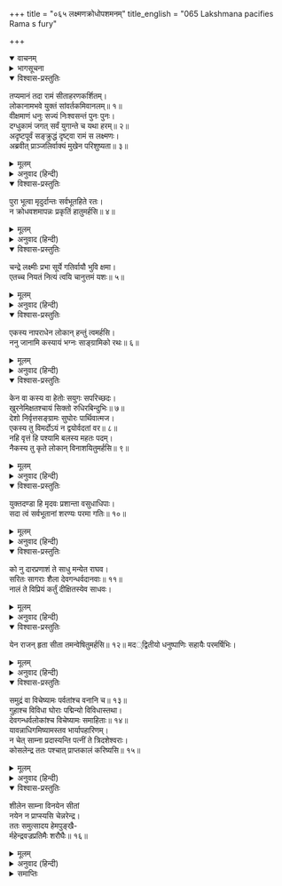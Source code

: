 +++
title = "०६५ लक्ष्मणक्रोधोपशमनम्"
title_english = "065 Lakshmana pacifies Rama s fury"

+++
<details open><summary>वाचनम्</summary>
<div caption="श्रीराम-हरिसीताराममूर्ति-घनपाठिभ्यां वचनम्" class="audioEmbed" src="https://archive.org/download/Ramayana-recitation-Sriram-harisItArAmamUrti-Ghanapaati-v2/Kanda_3/Kanda_3_ARK-065-Lakshmana_Krodho_Upashamanam.mp3"></div>
</details>

<details><summary>भागसूचना</summary>

65. लक्ष्मणका श्रीरामको समझा-बुझाकर शान्त करना
</details>

<details open><summary>विश्वास-प्रस्तुतिः</summary>

तप्यमानं तदा रामं सीताहरणकर्शितम्।  
लोकानामभवे युक्तं सांवर्तकमिवानलम्॥ १॥  
वीक्षमाणं धनुः सज्यं निःश्वसन्तं पुनः पुनः।  
दग्धुकामं जगत् सर्वं युगान्ते च यथा हरम्॥ २॥  
अदृष्टपूर्वं सङ्क्रुद्धं दृष्ट्वा रामं स लक्ष्मणः।  
अब्रवीत् प्राञ्जलिर्वाक्यं मुखेन परिशुष्यता॥ ३॥
</details>

<details><summary>मूलम्</summary>

तप्यमानं तदा रामं सीताहरणकर्शितम्।  
लोकानामभवे युक्तं सांवर्तकमिवानलम्॥ १॥  
वीक्षमाणं धनुः सज्यं निःश्वसन्तं पुनः पुनः।  
दग्धुकामं जगत् सर्वं युगान्ते च यथा हरम्॥ २॥  
अदृष्टपूर्वं सङ्क्रुद्धं दृष्ट्वा रामं स लक्ष्मणः।  
अब्रवीत् प्राञ्जलिर्वाक्यं मुखेन परिशुष्यता॥ ३॥
</details>

<details><summary>अनुवाद (हिन्दी)</summary>

सीताहरणके शोकसे पीड़ित हुए श्रीराम जब उस समय संतप्त हो प्रलयकालिक अग्निके समान समस्त लोकोंका संहार करनेको उद्यत हो गये और धनुषकी डोरी चढ़ाकर बारंबार उसकी ओर देखने लगे तथा लंबी साँस खींचने लगे, साथ ही कल्पान्तकालमें रुद्रदेवकी भाँति समस्त संसारको दग्ध कर देनेकी इच्छा करने लगे, तब जिन्हें इस रूपमें पहले कभी देखा नहीं गया था, उन अत्यन्त कुपित हुए श्रीरामकी ओर देखकर लक्ष्मण हाथ जोड़ सूखे हुए मुँहसे इस प्रकार बोले—॥ १—३॥
</details>

<details open><summary>विश्वास-प्रस्तुतिः</summary>

पुरा भूत्वा मृदुर्दान्तः सर्वभूतहिते रतः।  
न क्रोधवशमापन्नः प्रकृतिं हातुमर्हसि॥ ४॥
</details>

<details><summary>मूलम्</summary>

पुरा भूत्वा मृदुर्दान्तः सर्वभूतहिते रतः।  
न क्रोधवशमापन्नः प्रकृतिं हातुमर्हसि॥ ४॥
</details>

<details><summary>अनुवाद (हिन्दी)</summary>

‘आर्य! आप पहले कोमल स्वभावसे युक्त, जितेन्द्रिय और समस्त प्राणियोंके हितमें तत्पर रहे हैं। अब क्रोधके वशीभूत होकर अपनी प्रकृति (स्वभाव) का परित्याग न करें॥ ४॥
</details>

<details open><summary>विश्वास-प्रस्तुतिः</summary>

चन्द्रे लक्ष्मीः प्रभा सूर्ये गतिर्वायौ भुवि क्षमा।  
एतच्च नियतं नित्यं त्वयि चानुत्तमं यशः॥ ५॥
</details>

<details><summary>मूलम्</summary>

चन्द्रे लक्ष्मीः प्रभा सूर्ये गतिर्वायौ भुवि क्षमा।  
एतच्च नियतं नित्यं त्वयि चानुत्तमं यशः॥ ५॥
</details>

<details><summary>अनुवाद (हिन्दी)</summary>

‘चन्द्रमामें शोभा, सूर्यमें प्रभा, वायुमें गति और पृथ्वीमें क्षमा जैसे नित्य विराजमान रहती है, उसी प्रकार आपमें सर्वोत्तम यश सदा प्रकाशित होता है॥ ५॥
</details>

<details open><summary>विश्वास-प्रस्तुतिः</summary>

एकस्य नापराधेन लोकान् हन्तुं त्वमर्हसि।  
ननु जानामि कस्यायं भग्नः साङ्ग्रामिको रथः॥ ६॥
</details>

<details><summary>मूलम्</summary>

एकस्य नापराधेन लोकान् हन्तुं त्वमर्हसि।  
ननु जानामि कस्यायं भग्नः साङ्ग्रामिको रथः॥ ६॥
</details>

<details><summary>अनुवाद (हिन्दी)</summary>

‘आप किसी एकके अपराधसे समस्त लोकोंका संहार न करें। मैं यह जाननेकी चेष्टा करता हूँ कि यह टूटा हुआ युद्धोपयोगी रथ किसका है॥ ६॥
</details>

<details open><summary>विश्वास-प्रस्तुतिः</summary>

केन वा कस्य वा हेतोः सयुगः सपरिच्छदः।  
खुरनेमिक्षतश्चायं सिक्तो रुधिरबिन्दुभिः॥ ७॥  
देशो निर्वृत्तसङ्ग्रामः सुघोरः पार्थिवात्मज।  
एकस्य तु विमर्दोऽयं न द्वयोर्वदतां वर॥ ८॥  
नहि वृत्तं हि पश्यामि बलस्य महतः पदम्।  
नैकस्य तु कृते लोकान् विनाशयितुमर्हसि॥ ९॥
</details>

<details><summary>मूलम्</summary>

केन वा कस्य वा हेतोः सयुगः सपरिच्छदः।  
खुरनेमिक्षतश्चायं सिक्तो रुधिरबिन्दुभिः॥ ७॥  
देशो निर्वृत्तसङ्ग्रामः सुघोरः पार्थिवात्मज।  
एकस्य तु विमर्दोऽयं न द्वयोर्वदतां वर॥ ८॥  
नहि वृत्तं हि पश्यामि बलस्य महतः पदम्।  
नैकस्य तु कृते लोकान् विनाशयितुमर्हसि॥ ९॥
</details>

<details><summary>अनुवाद (हिन्दी)</summary>

‘अथवा किसने किस उद्देश्यसे जूए तथा अन्य उपकरणोंसहित इस रथको तोड़ा है? इसका भी पता लगाना है। राजकुमार! यह स्थान घोड़ोंकी खुरों और थके पहियोंसे खुदा हुआ है; साथ ही खूनकी बूदोंसे सिंच उठा है। इससे सिद्ध होता है कि यहाँ बड़ा भयंकर संग्राम हुआ था, परंतु यह संग्राम-चिह्न किसी एक ही रथीका है, दोका नहीं। वक्ताओंमें श्रेष्ठ श्रीराम! मैं यहाँ किसी विशाल सेनाका पदचिह्न नहीं देख रहा हूँ; अतः किसी एकहीके अपराधके कारण आपको समस्त लोकोंका विनाश नहीं करना चाहिये॥ ७—९॥
</details>

<details open><summary>विश्वास-प्रस्तुतिः</summary>

युक्तदण्डा हि मृदवः प्रशान्ता वसुधाधिपाः।  
सदा त्वं सर्वभूतानां शरण्यः परमा गतिः॥ १०॥
</details>

<details><summary>मूलम्</summary>

युक्तदण्डा हि मृदवः प्रशान्ता वसुधाधिपाः।  
सदा त्वं सर्वभूतानां शरण्यः परमा गतिः॥ १०॥
</details>

<details><summary>अनुवाद (हिन्दी)</summary>

‘क्योंकि राजालोग अपराधके अनुसार ही उचित दण्ड देनेवाले, कोमल स्वभाववाले और शान्त होते हैं। आप तो सदा ही समस्त प्राणियोंको शरण देनेवाले तथा उनकी परम गति हैं॥ १०॥
</details>

<details open><summary>विश्वास-प्रस्तुतिः</summary>

को नु दारप्रणाशं ते साधु मन्येत राघव।  
सरितः सागराः शैला देवगन्धर्वदानवाः॥ ११॥  
नालं ते विप्रियं कर्तुं दीक्षितस्येव साधवः।
</details>

<details><summary>मूलम्</summary>

को नु दारप्रणाशं ते साधु मन्येत राघव।  
सरितः सागराः शैला देवगन्धर्वदानवाः॥ ११॥  
नालं ते विप्रियं कर्तुं दीक्षितस्येव साधवः।
</details>

<details><summary>अनुवाद (हिन्दी)</summary>

‘रघुनन्दन! आपकी स्त्रीका विनाश या अपहरण कौन अच्छा समझेगा? जैसे यज्ञमें दीक्षित हुए पुरुषका साधुस्वभाववाले ऋत्विज् कभी अप्रिय नहीं कर सकते, उसी प्रकार सरिताएँ, समुद्र, पर्वत, देवता, गन्धर्व और दानव—ये कोई भी आपके प्रतिकूल आचरण नहीं कर सकते॥ ११ १/२॥
</details>

<details open><summary>विश्वास-प्रस्तुतिः</summary>

येन राजन् हृता सीता तमन्वेषितुमर्हसि॥ १२॥ मद‍‍‍्द्वितीयो धनुष्पाणिः सहायैः परमर्षिभिः।
</details>

<details><summary>मूलम्</summary>

येन राजन् हृता सीता तमन्वेषितुमर्हसि॥ १२॥ मद‍‍‍्द्वितीयो धनुष्पाणिः सहायैः परमर्षिभिः।
</details>

<details><summary>अनुवाद (हिन्दी)</summary>

‘राजन्! जिसने सीताका अपहरण किया है, उसीका अन्वेषण करना चाहिये। आप मेरे साथ धनुष हाथमें लेकर बड़े-बड़े ऋषियोंकी सहायतासे उसका पता लगावें॥ १२ १/२॥
</details>

<details open><summary>विश्वास-प्रस्तुतिः</summary>

समुद्रं वा विचेष्यामः पर्वतांश्च वनानि च॥ १३॥  
गुहाश्च विविधा घोराः पद्मिन्यो विविधास्तथा।  
देवगन्धर्वलोकांश्च विचेष्यामः समाहिताः॥ १४॥  
यावन्नाधिगमिष्यामस्तव भार्यापहारिणम्।  
न चेत् साम्ना प्रदास्यन्ति पत्नीं ते त्रिदशेश्वराः।  
कोसलेन्द्र ततः पश्चात् प्राप्तकालं करिष्यसि॥ १५॥
</details>

<details><summary>मूलम्</summary>

समुद्रं वा विचेष्यामः पर्वतांश्च वनानि च॥ १३॥  
गुहाश्च विविधा घोराः पद्मिन्यो विविधास्तथा।  
देवगन्धर्वलोकांश्च विचेष्यामः समाहिताः॥ १४॥  
यावन्नाधिगमिष्यामस्तव भार्यापहारिणम्।  
न चेत् साम्ना प्रदास्यन्ति पत्नीं ते त्रिदशेश्वराः।  
कोसलेन्द्र ततः पश्चात् प्राप्तकालं करिष्यसि॥ १५॥
</details>

<details><summary>अनुवाद (हिन्दी)</summary>

‘हम सब लोग एकाग्रचित्त हो समुद्रमें खोजेंगे, पर्वतों और वनोंमें ढूँढ़ेंगे, नाना प्रकारकी भयंकर गुफाओं और भाँति-भाँतिके सरोवरोंको छान डालेंगे तथा देवताओं और गन्धर्वोंके लोकोंमें भी तलाश करेंगे। जबतक आपकी पत्नीका अपहरण करनेवाले दुरात्माका पता नहीं लगा लेंगे, तबतक हम अपना यह प्रयत्न जारी रखेंगे। कोसलनरेश! यदि हमारे शान्तिपूर्ण बर्तावसे देवेश्वरगण आपकी पत्नीका पता नहीं देंगे तो उस अवसरके अनुरूप कार्य आप कीजियेगा॥
</details>

<details open><summary>विश्वास-प्रस्तुतिः</summary>

शीलेन साम्ना विनयेन सीतां  
नयेन न प्राप्स्यसि चेन्नरेन्द्र।  
ततः समुत्सादय हेमपुङ्खै-  
र्महेन्द्रवज्रप्रतिमैः शरौघैः॥ १६॥
</details>

<details><summary>मूलम्</summary>

शीलेन साम्ना विनयेन सीतां  
नयेन न प्राप्स्यसि चेन्नरेन्द्र।  
ततः समुत्सादय हेमपुङ्खै-  
र्महेन्द्रवज्रप्रतिमैः शरौघैः॥ १६॥
</details>

<details><summary>अनुवाद (हिन्दी)</summary>

‘नरेन्द्र! यदि अच्छे शील-स्वभाव, सामनीति, विनय और न्यायके अनुसार प्रयत्न करनेपर भी आपको सीताका पता न मिले, तब आप सुवर्णमय पंखवाले महेन्द्रके वज्रतुल्य बाणसमूहोंसे समस्त लोकोंका संहार कर डालें’॥ १६॥
</details>

<details><summary>समाप्तिः</summary>

इत्यार्षे श्रीमद्रामायणे वाल्मीकीये आदिकाव्येऽरण्यकाण्डे पञ्चषष्टितमः सर्गः॥ ६५॥  
इस प्रकार श्रीवाल्मीकिनिर्मित आर्षरामायण आदिकाव्यके अरण्यकाण्डमें पैंसठवाँ सर्ग पूरा हुआ॥ ६५॥
</details>

